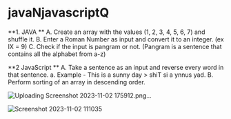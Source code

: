 # javaNjavascriptQ

**1. JAVA **
A. Create an array with the values (1, 2, 3, 4, 5, 6, 7) and shuffle it. 
B. Enter a Roman Number as input and convert it to an integer. (ex IX = 9) 
C. Check if the input is pangram or not. (Pangram is a sentence that contains all the alphabet
from a-z)

**2 JavaScript **
A. Take a sentence as an input and reverse every word in that sentence. 
a. Example - This is a sunny day > shiT si a ynnus yad. 
B. Perform sorting of an array in descending order.

 ![Uploading Screenshot 2023-11-02 175912.png…]()

![Screenshot 2023-11-02 111035](https://github.com/badhanco/javaNjavascriptQ/assets/97171186/0d2b909e-aaf1-4123-a5e9-9b056d4e211a)
